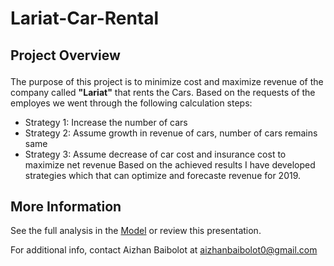 # Lariat-Car-Rental
## Project Overview <p>
The purpose of this  project is to minimize cost and maximize revenue of the company called **"Lariat"** that rents the Cars. Based on the requests of the employes 
we went through the following calculation steps:
* Strategy 1: Increase the number of cars
* Strategy 2: Assume growth in revenue of cars, number of cars remains same
* Strategy 3: Assume decrease of car cost and insurance cost to maximize net revenue
Based on the achieved results I have developed strategies which that can optimize and forecaste revenue for 2019. 

## More Information
See the full analysis in the [Model](https://github.com/Aizhanbaibolot/Car_Rental/blob/main/capstone%201.xlsx) or review this presentation.

For additional info, contact Aizhan Baibolot at []()aizhanbaibolot0@gmail.com
